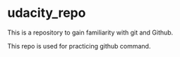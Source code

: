 # udacity_repo
This is a repository to gain familiarity with git and Github.

This repo is used for practicing github command.
